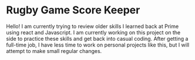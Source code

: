# Rugby Game Score Keeper

Hello! I am currently trying to review older skills I learned back at Prime using react and Javascript. I am currently working on this project on the side to practice these skills and get back into casual coding. After getting a full-time job, I have less time to work on personal projects like this, but I will attempt to make small regular changes.

